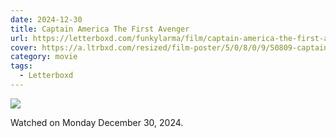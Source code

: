 ```yaml
---
date: 2024-12-30
title: Captain America The First Avenger
url: https://letterboxd.com/funkylarma/film/captain-america-the-first-avenger/
cover: https://a.ltrbxd.com/resized/film-poster/5/0/8/0/9/50809-captain-america-the-first-avenger-0-600-0-900-crop.jpg?v=5a0d520040
category: movie
tags:
  - Letterboxd
---
```


![](https://a.ltrbxd.com/resized/film-poster/5/0/8/0/9/50809-captain-america-the-first-avenger-0-600-0-900-crop.jpg?v=5a0d520040)

Watched on Monday December 30, 2024.
